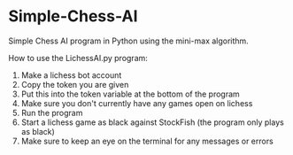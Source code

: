 # Simple-Chess-AI

Simple Chess AI program in Python using the mini-max algorithm.

How to use the LichessAI.py program:

1. Make a lichess bot account
2. Copy the token you are given
3. Put this into the token variable at the bottom of the program
4. Make sure you don't currently have any games open on lichess
5. Run the program
6. Start a lichess game as black against StockFish (the program only plays as black)
7. Make sure to keep an eye on the terminal for any messages or errors
